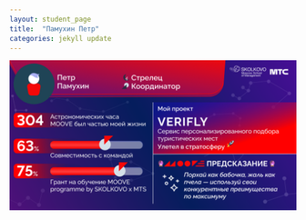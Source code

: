 ```yaml
---
layout: student_page
title:  "Памухин Петр"
categories: jekyll update
---
```

<img class="img-fluid" src="/img/posts/Памухин Петр.png" alt="moove-1">
